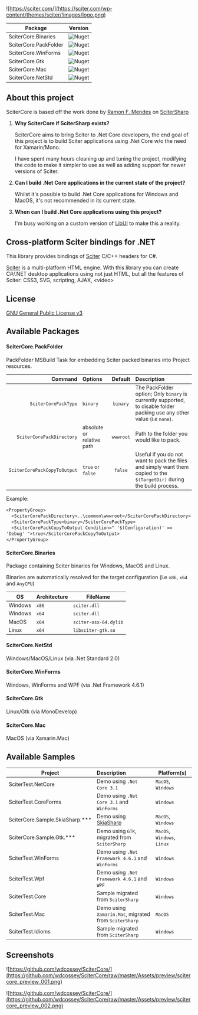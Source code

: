![https://sciter.com/](https://sciter.com/wp-content/themes/sciter/!images/logo.png)

| Package                     | Version                                                  |
| --------------------- | ---------------------------------------------------------------|
| SciterCore.Binaries   | ![Nuget](https://img.shields.io/nuget/v/SciterCore.Binaries)   |
| SciterCore.PackFolder | ![Nuget](https://img.shields.io/nuget/v/SciterCore.PackFolder) |
| SciterCore.WinForms   | ![Nuget](https://img.shields.io/nuget/v/SciterCore.WinForms)   |
| SciterCore.Gtk        | ![Nuget](https://img.shields.io/nuget/v/SciterCore.Gtk)        |
| SciterCore.Mac        | ![Nuget](https://img.shields.io/nuget/v/SciterCore.Mac)        |
| SciterCore.NetStd     | ![Nuget](https://img.shields.io/nuget/v/SciterCore.NetStd)     |

## About this project

SciterCore is based off the work done by [Ramon F. Mendes](https://github.com/ramon-mendes) on [SciterSharp](https://github.com/ramon-mendes/SciterSharp)

1. **Why SciterCore if SciterSharp exists?**

    SciterCore aims to bring Sciter to .Net Core developers, the end goal of this project is to build Sciter applications using .Net Core w/o the need for Xamarin/Mono.

    I have spent many hours cleaning up and tuning the project, modifying the code to make it simpler to use as well as adding support for newer versions of Sciter.

2. **Can I build .Net Core applications in the current state of the project?**

    Whilst it's possible to build .Net Core applications for Windows and MacOS, it's not recommended in its current state.
    
3. **When can I build .Net Core applications using this project?**

    I'm busy working on a custom version of [LibUI](https://github.com/andlabs/libui) to make this a reality.

## Cross-platform Sciter bindings for .NET

This library provides bindings of [Sciter](http://sciter.com/download/) C/C++ headers for C#. 

[Sciter](http://sciter.com/download/) is a multi-platform HTML engine. With this library you can create C#/.NET desktop applications using not just HTML, but all the features of Sciter: CSS3, SVG, scripting, AJAX, &lt;video&gt;

## License

[GNU General Public License v3](https://www.gnu.org/licenses/gpl-3.0.en.html)

## Available Packages

#### SciterCore.PackFolder
PackFolder MSBuild Task for embedding Sciter packed binaries into Project resources.

| Command                      |  Options                  |  Default  | Description                       |
| ---------------------------: | :------------------------ | :-------: | :-------------------------------- |
| `SciterCorePackType`         | `binary`                  | `binary`  | The PackFolder option; Only `binary` is currently supported, to disable folder packing use any other value (i.e `none`). |
| `SciterCorePackDirectory`    | absolute or relative path | `wwwroot` | Path to the folder you would like to pack.                                                                               |
| `SciterCorePackCopyToOutput` | `true` or `false`         | `false`   | Useful if you do not want to pack the files and simply want them copied to the `$(TargetDir)` during the build process.  |

Example:
```
<PropertyGroup>
  <SciterCorePackDirectory>..\common\wwwroot</SciterCorePackDirectory>
  <SciterCorePackType>binary</SciterCorePackType>
  <SciterCorePackCopyToOutput Condition=" '$(Configuration)' == 'Debug' ">true</SciterCorePackCopyToOutput>
</PropertyGroup>
```

#### SciterCore.Binaries

Package containing Sciter binaries for Windows, MacOS and Linux.

Binaries are automatically resolved for the target configuration (i.e `x86`, `x64` and `AnyCPU`)

| OS              | Architecture   | FileName              | 
| --------------- | ---------------| --------------------- | 
| Windows         | `x86`          | `sciter.dll`          | 
| Windows         | `x64`          | `sciter.dll`          | 
| MacOS           | `x64`          | `sciter-osx-64.dylib` | 
| Linux           | `x64`          | `libsciter-gtk.so`    | 

#### SciterCore.NetStd
Windows/MacOS/Linux (via .Net Standard 2.0)

#### SciterCore.WinForms
Windows, WinForms and WPF (via .Net Framework 4.6.1)

#### SciterCore.Gtk
Linux/Gtk (via MonoDevelop)

#### SciterCore.Mac
MacOS (via Xamarin.Mac)

## Available Samples

| Project                           | Description                                               | Platform(s)                 |
| --------------------------------- | :-------------------------------------------------------- | --------------------------- |
| SciterTest.NetCore                | Demo using `.Net Core 3.1`                                | `MacOS`, `Windows`          |
| SciterTest.CoreForms              | Demo using `.Net Core 3.1` and `WinForms`                 | `Windows`                   |
| SciterCore.Sample.SkiaSharp.***   | Demo using [SkiaSharp](https://github.com/mono/SkiaSharp) | `MacOS`, `Windows`          |
| SciterCore.Sample.Gtk.***         | Demo using `GTK`, migrated from `SciterSharp`             | `MacOS`, `Windows`, `Linux` |
| SciterTest.WinForms               | Demo using `.Net Framework 4.6.1` and `WinForms`          | `Windows`                   |
| SciterTest.Wpf                    | Demo using `.Net Framework 4.6.1` and `WPF`               | `Windows`                   |
| SciterTest.Core                   | Sample migrated from `SciterSharp`                        | `Windows`                   |
| SciterTest.Mac                    | Demo using `Xamarin.Mac`, migrated from `SciterSharp`     | `MacOS`                     |
| SciterTest.Idioms                 | Sample migrated from `SciterSharp`                        | `Windows`                   |

## Screenshots

![https://github.com/wdcossey/SciterCore/](https://github.com/wdcossey/SciterCore/raw/master/Assets/preview/scitercore_preview_001.png)

![https://github.com/wdcossey/SciterCore/](https://github.com/wdcossey/SciterCore/raw/master/Assets/preview/scitercore_preview_002.png)
